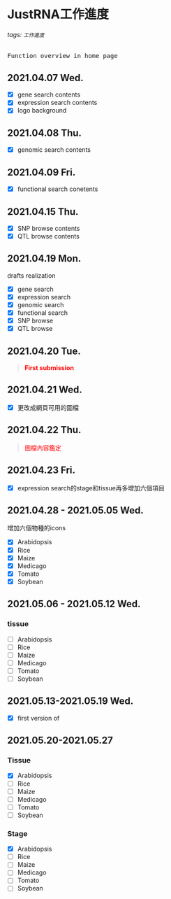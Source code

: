 # JustRNA工作進度
###### tags: `工作進度`
<pre>Function overview in home page</pre>
## 2021.04.07 Wed.
- [x] gene search contents
- [x] expression search contents
- [x] logo background
## 2021.04.08 Thu.
- [x] genomic search contents
## 2021.04.09 Fri.
- [x] functional search conetents
## 2021.04.15 Thu.
- [x] SNP browse contents
- [x] QTL browse contents
## 2021.04.19 Mon. 

drafts realization

- [x] gene search
- [x] expression search
- [x] genomic search
- [x] functional search
- [x] SNP browse
- [x] QTL browse

## 2021.04.20 Tue.
> <font color=#ff0000>**First submission**</font>

## 2021.04.21 Wed.

- [x] 更改成網頁可用的圖檔

## 2021.04.22 Thu.

> <font color=#ff0000>圖檔內容鑑定</font>

## 2021.04.23 Fri.

- [x] expression search的stage和tissue再多增加六個項目

## 2021.04.28 - 2021.05.05 Wed.

增加六個物種的icons

- [x] Arabidopsis
- [x] Rice
- [x] Maize
- [x] Medicago
- [x] Tomato
- [x] Soybean

## 2021.05.06 - 2021.05.12 Wed.

### tissue

- [ ] Arabidopsis
- [ ] Rice
- [ ] Maize
- [ ] Medicago
- [ ] Tomato
- [ ] Soybean

## 2021.05.13-2021.05.19 Wed.
- [x] first version of 

## 2021.05.20-2021.05.27

### Tissue

- [x] Arabidopsis
- [ ] Rice
- [ ] Maize
- [ ] Medicago
- [ ] Tomato
- [ ] Soybean

### Stage
- [x] Arabidopsis
- [ ] Rice
- [ ] Maize
- [ ] Medicago
- [ ] Tomato
- [ ] Soybean